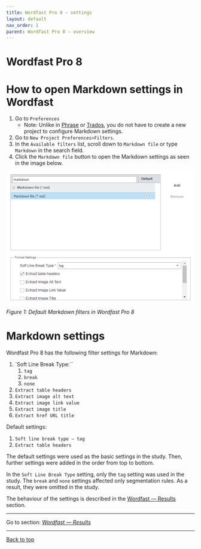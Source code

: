 ```yaml
---
title: Wordfast Pro 8 — settings
layout: default
nav_order: 1
parent: Wordfast Pro 8 — overview
---
```

Wordfast Pro 8
===

# How to open Markdown settings in Wordfast

1. Go to `Preferences`
	- Note: Unlike in [Phrase](phrase-01-settings.md) or [Trados](trados-01-settings.md), you do not have to create a new project to configure Markdown settings.
2. Go to `New Project Preferences>Filters`.
3. In the `Available filters` list, scroll down to `Markdown file` or type `Markdown` in the search field.
4. Click the `Markdown file` button to open the Markdown settings as seen in the image below.

![Wordfast Markdown Filter Settings](resources/images/screenshots/pasted-image-20230518004130.png)

*Figure 1: Default Markdown filters in Wordfast Pro 8*

# Markdown settings

Wordfast Pro 8 has the following filter settings for Markdown:
1. `Soft Line Break Type:``
	1. `tag`
	2. `break`
	3. `none`
2. `Extract table headers`
3. `Extract image alt text`
4. `Extract image link value`
5. `Extract image title`
6. `Extract href URL title`

Default settings:
1. `Soft line break type — tag`
2. `Extract table headers`

The default settings were used as the basic settings in the study. Then, further settings were added in the order from top to bottom.

In the `Soft Line Break Type` setting, only the `tag` setting was used in the study. The `break` and `none` settings affected only segmentation rules. As a result, they were omitted in the study.

The behaviour of the settings is described in the [Wordfast — Results](wordfast-02-results.md) section.

---

Go to section: [*Wordfast — Results*](wordfast-02-results.md)

---

[Back to top](#settings)